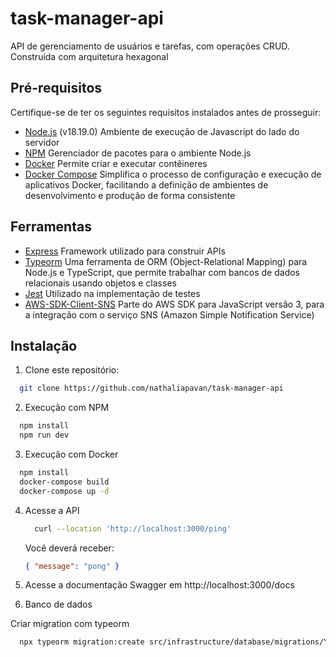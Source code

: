 # task-manager-api

API de gerenciamento de usuários e tarefas, com operações CRUD. Construída com arquitetura hexagonal

## Pré-requisitos

Certifique-se de ter os seguintes requisitos instalados antes de prosseguir:

- [Node.js](https://nodejs.org/) (v18.19.0) Ambiente de execução de Javascript do lado do servidor
- [NPM](https://www.npmjs.com/) Gerenciador de pacotes para o ambiente Node.js
- [Docker](https://www.docker.com/) Permite criar e executar contêineres
- [Docker Compose](https://docs.docker.com/compose/) Simplifica o processo de configuração e execução de aplicativos Docker, facilitando a definição de ambientes de desenvolvimento e produção de forma consistente

## Ferramentas

- [Express](https://expressjs.com/pt-br/) Framework utilizado para construir APIs
- [Typeorm](https://typeorm.io/) Uma ferramenta de ORM (Object-Relational Mapping) para Node.js e TypeScript, que permite trabalhar com bancos de dados relacionais usando objetos e classes
- [Jest](https://typeorm.io/) Utilizado na implementação de testes
- [AWS-SDK-Client-SNS](https://docs.aws.amazon.com/AWSJavaScriptSDK/v3/latest/Package/-aws-sdk-client-sns/) Parte do AWS SDK para JavaScript versão 3, para a integração com o serviço SNS (Amazon Simple Notification Service)

## Instalação

1. Clone este repositório:

```bash
  git clone https://github.com/nathaliapavan/task-manager-api
```

2. Execução com NPM

```bash
  npm install
  npm run dev
```

3. Execução com Docker

```bash
  npm install
  docker-compose build
  docker-compose up -d
```

4. Acesse a API

   ```bash
     curl --location 'http://localhost:3000/ping'
   ```

   Você deverá receber:

   ```json
   { "message": "pong" }
   ```

5. Acesse a documentação Swagger em http://localhost:3000/docs

6. Banco de dados

Criar migration com typeorm

```bash
  npx typeorm migration:create src/infrastructure/database/migrations/YourMigrateName
```
